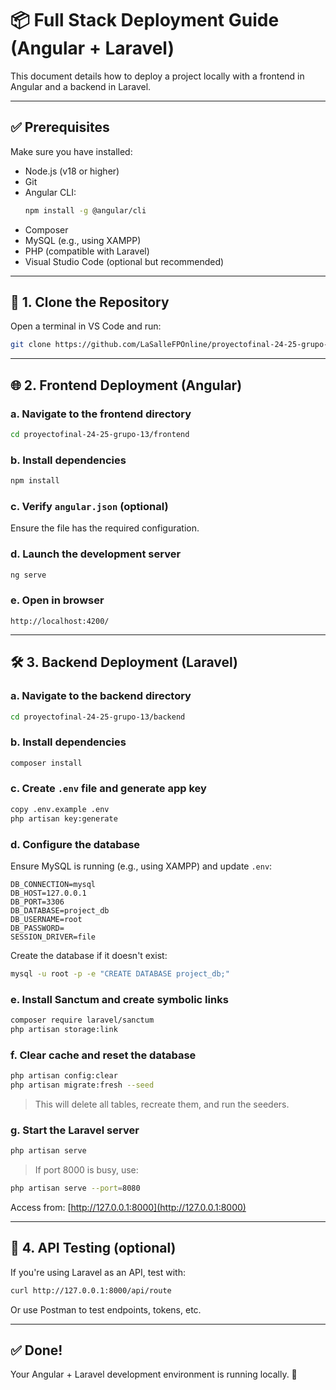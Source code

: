 # 📦 Full Stack Deployment Guide (Angular + Laravel)

This document details how to deploy a project locally with a frontend in Angular and a backend in Laravel.

---

## ✅ Prerequisites

Make sure you have installed:

- Node.js (v18 or higher)
- Git
- Angular CLI:
  ```bash
  npm install -g @angular/cli
  ```
- Composer
- MySQL (e.g., using XAMPP)
- PHP (compatible with Laravel)
- Visual Studio Code (optional but recommended)

---

## 🧩 1. Clone the Repository

Open a terminal in VS Code and run:

```bash
git clone https://github.com/LaSalleFPOnline/proyectofinal-24-25-grupo-13.git
```

---

## 🌐 2. Frontend Deployment (Angular)

### a. Navigate to the frontend directory

```bash
cd proyectofinal-24-25-grupo-13/frontend
```

### b. Install dependencies

```bash
npm install
```

### c. Verify `angular.json` (optional)

Ensure the file has the required configuration.

### d. Launch the development server

```bash
ng serve
```

### e. Open in browser

```url
http://localhost:4200/
```

---

## 🛠️ 3. Backend Deployment (Laravel)

### a. Navigate to the backend directory

```bash
cd proyectofinal-24-25-grupo-13/backend
```

### b. Install dependencies

```bash
composer install
```

### c. Create `.env` file and generate app key

```bash
copy .env.example .env
php artisan key:generate
```

### d. Configure the database

Ensure MySQL is running (e.g., using XAMPP) and update `.env`:

```
DB_CONNECTION=mysql
DB_HOST=127.0.0.1
DB_PORT=3306
DB_DATABASE=project_db
DB_USERNAME=root
DB_PASSWORD=
SESSION_DRIVER=file
```

Create the database if it doesn't exist:

```bash
mysql -u root -p -e "CREATE DATABASE project_db;"
```

### e. Install Sanctum and create symbolic links

```bash
composer require laravel/sanctum
php artisan storage:link
```

### f. Clear cache and reset the database

```bash
php artisan config:clear
php artisan migrate:fresh --seed
```

> This will delete all tables, recreate them, and run the seeders.

### g. Start the Laravel server

```bash
php artisan serve
```

> If port 8000 is busy, use:
```bash
php artisan serve --port=8080
```

Access from: [http://127.0.0.1:8000](http://127.0.0.1:8000)

---

## 🧪 4. API Testing (optional)

If you're using Laravel as an API, test with:

```bash
curl http://127.0.0.1:8000/api/route
```

Or use Postman to test endpoints, tokens, etc.

---

## ✅ Done!

Your Angular + Laravel development environment is running locally. 🚀
